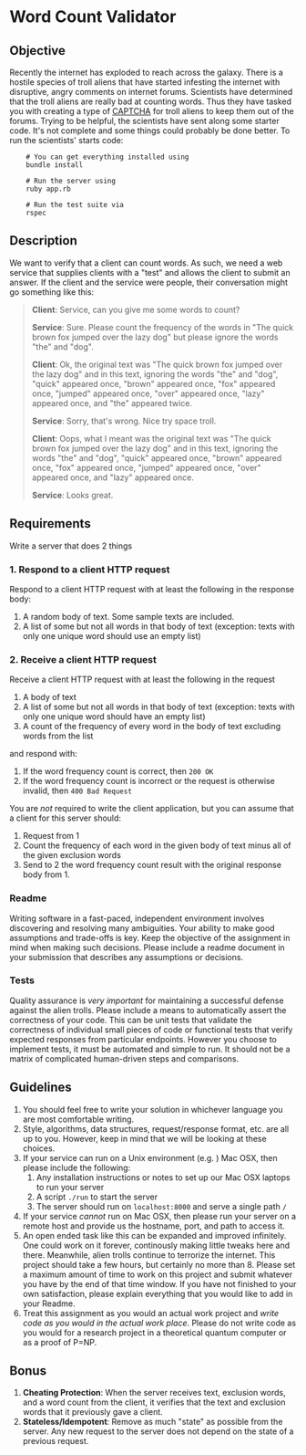 # Word Count Validator

## Objective

Recently the internet has exploded to reach across the galaxy.  There is a hostile species of troll aliens that have started infesting the internet with disruptive, angry comments on internet forums.  Scientists have determined that the troll aliens are really bad at counting words.  Thus they have tasked you with creating a type of [CAPTCHA](http://en.wikipedia.org/wiki/CAPTCHA) for troll aliens to keep them out of the forums. Trying to be helpful, the scientists have sent along some starter code. It's not complete and some things could probably be done better. To run the scientists' starts code:

        # You can get everything installed using
        bundle install

        # Run the server using
        ruby app.rb

        # Run the test suite via
        rspec

## Description

We want to verify that a client can count words. As such, we need a web service that supplies clients with a "test" and allows the client to submit an answer. If the client and the service were people, their conversation might go something like this:

> **Client**: Service, can you give me some words to count?
> 
> **Service**: Sure. Please count the frequency of the words in "The quick brown fox jumped over the lazy dog" but please ignore the words "the" and "dog".
> 
> **Client**: Ok, the original text was "The quick brown fox jumped over the lazy dog" and in this text, ignoring the words  "the" and "dog", "quick" appeared once, "brown" appeared once, "fox" appeared once, "jumped" appeared once, "over" appeared once, "lazy" appeared once, and "the" appeared twice.
> 
> **Service**: Sorry, that's wrong. Nice try space troll.
> 
> **Client**: Oops, what I meant was the original text was "The quick brown fox jumped over the lazy dog" and in this text, ignoring the words  "the" and "dog", "quick" appeared once, "brown" appeared once, "fox" appeared once, "jumped" appeared once, "over" appeared once, and "lazy" appeared once.
> 
> **Service**: Looks great.


## Requirements

Write a server that does 2 things

### 1. Respond to a client HTTP request

Respond to a client HTTP request with at least the following in the response body:

1. A random body of text. Some sample texts are included.
2. A list of some but not all words in that body of text (exception: texts with only one unique word should use an empty list)

### 2. Receive a client HTTP request

Receive a client HTTP request with at least the following in the request

1. A body of text
2. A list of some but not all words in that body of text (exception: texts with only one unique word should have an empty list)
3. A count of the frequency of every word in the body of text excluding words from the list

and respond with:

1. If the word frequency count is correct, then `200 OK`
2. If the word frequency count is incorrect or the request is otherwise invalid, then `400 Bad Request`

You are *not* required to write the client application, but you can assume that a client for this server should:

1. Request from 1
2. Count the frequency of each word in the given body of text minus all of the given exclusion words
3. Send to 2 the word frequency count result with the original response body from 1.

### Readme

Writing software in a fast-paced, independent environment involves discovering and resolving many ambiguities. Your ability to make good assumptions and trade-offs is key. Keep the objective of the assignment in mind when making such decisions. Please include a readme document in your submission that describes any assumptions or decisions.

### Tests

Quality assurance is *very important* for maintaining a successful defense against the alien trolls. Please include a means to automatically assert the correctness of your code. This can be unit tests that validate the correctness of individual small pieces of code or functional tests that verify expected responses from particular endpoints. However you choose to implement tests, it must be automated and simple to run. It should not be a matrix of complicated human-driven steps and comparisons.

## Guidelines

1. You should feel free to write your solution in whichever language you are most comfortable writing.
2. Style, algorithms, data structures, request/response format, etc. are all up to you. However, keep in mind that we will be looking at these choices.
2. If your service can run on a Unix environment (e.g. ) Mac OSX, then please include the following:
    1. Any installation instructions or notes to set up our Mac OSX laptops to run your server
    2. A script `./run` to start the server
    3. The server should run on `localhost:8000` and serve a single path `/`
3. If your service _cannot_ run on Mac OSX, then please run your server on a remote host and provide us the hostname, port, and path to access it.
4. An open ended task like this can be expanded and improved infinitely. One could work on it forever, continously making little tweaks here and there. Meanwhile, alien trolls continue to terrorize the internet. This project should take a few hours, but certainly no more than 8. Please set a maximum amount of time to work on this project and submit whatever you have by the end of that time window. If you have not finished to your own satisfaction, please explain everything that you would like to add in your Readme.
5. Treat this assignment as you would an actual work project and _write code as you would in the actual work place_. Please do not write code as you would for a research project in a theoretical quantum computer or as a proof of P=NP.

## Bonus

1. **Cheating Protection**: When the server receives text, exclusion words, and a word count from the client, it verifies that the text and exclusion words that it previously gave a client.
2. **Stateless/Idempotent**: Remove as much "state" as possible from the server. Any new request to the server does not depend on the state of a previous request.